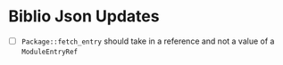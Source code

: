 # Biblio Json Updates

- [ ] `Package::fetch_entry` should take in a reference and not a value of a `ModuleEntryRef`